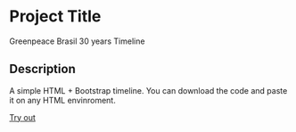 # Project Title
Greenpeace Brasil 30 years Timeline

## Description

A simple HTML + Bootstrap timeline. You can download the code and paste it on any HTML envinroment.

[Try out](https://8i7fv0.csb.app/)
